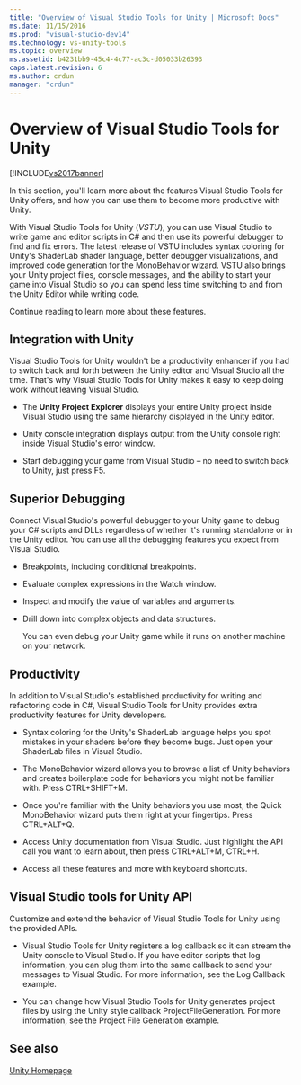 ```yaml
---
title: "Overview of Visual Studio Tools for Unity | Microsoft Docs"
ms.date: 11/15/2016
ms.prod: "visual-studio-dev14"
ms.technology: vs-unity-tools
ms.topic: overview
ms.assetid: b4231bb9-45c4-4c77-ac3c-d05033b26393
caps.latest.revision: 6
ms.author: crdun
manager: "crdun"
---
```

# Overview of Visual Studio Tools for Unity
[!INCLUDE[vs2017banner](../includes/vs2017banner.md)]

In this section, you'll learn more about the features Visual Studio Tools for Unity offers, and how you can use them to become more productive with Unity.  
  
 With Visual Studio Tools for Unity (*VSTU*), you can use Visual Studio to write game and editor scripts in C# and then use its powerful debugger to find and fix errors. The latest release of VSTU includes syntax coloring for Unity's ShaderLab shader language, better debugger visualizations, and improved code generation for the MonoBehavior wizard. VSTU also brings your Unity project files, console messages, and the ability to start your game into Visual Studio so you can spend less time switching to and from the Unity Editor while writing code.  
  
 Continue reading to learn more about these features.  
  
## Integration with Unity  
 Visual Studio Tools for Unity wouldn't be a productivity enhancer if you had to switch back and forth between the Unity editor and Visual Studio all the time. That's why Visual Studio Tools for Unity makes it easy to keep doing work without leaving Visual Studio.  
  
- The **Unity Project Explorer** displays your entire Unity project inside Visual Studio using the same hierarchy displayed in the Unity editor.  
  
- Unity console integration displays output from the Unity console right inside Visual Studio's error window.  
  
- Start debugging your game from Visual Studio – no need to switch back to Unity, just press F5.  
  
## Superior Debugging  
 Connect Visual Studio's powerful debugger to your Unity game to debug your C# scripts and DLLs regardless of whether it's running standalone or in the Unity editor. You can use all the debugging features you expect from Visual Studio.  
  
- Breakpoints, including conditional breakpoints.  
  
- Evaluate complex expressions in the Watch window.  
  
- Inspect and modify the value of variables and arguments.  
  
- Drill down into complex objects and data structures.  
  
  You can even debug your Unity game while it runs on another machine on your network.  
  
## Productivity  
 In addition to Visual Studio's established productivity for writing and refactoring code in C#, Visual Studio Tools for Unity provides extra productivity features for Unity developers.  
  
- Syntax coloring for the Unity's ShaderLab language helps you spot mistakes in your shaders before they become bugs. Just open your ShaderLab files in Visual Studio.  
  
- The MonoBehavior wizard allows you to browse a list of Unity behaviors and creates boilerplate code for behaviors you might not be familiar with. Press CTRL+SHIFT+M.  
  
- Once you're familiar with the Unity behaviors you use most, the Quick MonoBehavior wizard puts them right at your fingertips. Press CTRL+ALT+Q.  
  
- Access Unity documentation from Visual Studio. Just highlight the API call you want to learn about, then press CTRL+ALT+M, CTRL+H.  
  
- Access all these features and more with keyboard shortcuts.  
  
## Visual Studio tools for Unity API  
 Customize and extend the behavior of Visual Studio Tools for Unity using the provided APIs.  
  
- Visual Studio Tools for Unity registers a log callback so it can stream the Unity console to Visual Studio. If you have editor scripts that log information, you can plug them into the same callback to send your messages to Visual Studio. For more information, see the Log Callback example.  
  
- You can change how Visual Studio Tools for Unity generates project files by using the Unity style callback ProjectFileGeneration. For more information, see the Project File Generation example.  
  
## See also  
 [Unity Homepage](http://unity3d.com)
